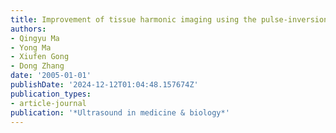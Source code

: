 ```yaml
---
title: Improvement of tissue harmonic imaging using the pulse-inversion technique
authors:
- Qingyu Ma
- Yong Ma
- Xiufen Gong
- Dong Zhang
date: '2005-01-01'
publishDate: '2024-12-12T01:04:48.157674Z'
publication_types:
- article-journal
publication: '*Ultrasound in medicine & biology*'
---
```

